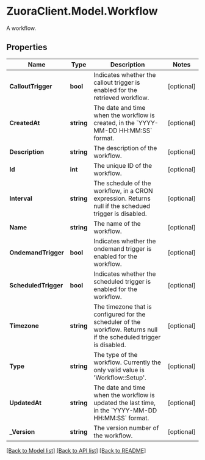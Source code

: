 # ZuoraClient.Model.Workflow
A workflow. 

## Properties

Name | Type | Description | Notes
------------ | ------------- | ------------- | -------------
**CalloutTrigger** | **bool** | Indicates whether the callout trigger is enabled for the retrieved workflow.  | [optional] 
**CreatedAt** | **string** | The date and time when the workflow is created, in the &#x60;YYYY-MM-DD HH:MM:SS&#x60; format.  | [optional] 
**Description** | **string** | The description of the workflow.  | [optional] 
**Id** | **int** | The unique ID of the workflow.  | [optional] 
**Interval** | **string** | The schedule of the workflow, in a CRON expression. Returns null if the schedued trigger is disabled.  | [optional] 
**Name** | **string** | The name of the workflow.  | [optional] 
**OndemandTrigger** | **bool** | Indicates whether the ondemand trigger is enabled for the workflow.  | [optional] 
**ScheduledTrigger** | **bool** | Indicates whether the scheduled trigger is enabled for the workflow.  | [optional] 
**Timezone** | **string** | The timezone that is configured for the scheduler of the workflow. Returns null if the scheduled trigger is disabled.  | [optional] 
**Type** | **string** | The type of the workflow. Currently the only valid value is &#39;Workflow::Setup&#39;.  | [optional] 
**UpdatedAt** | **string** | The date and time when the workflow is updated the last time, in the &#x60;YYYY-MM-DD HH:MM:SS&#x60; format.  | [optional] 
**_Version** | **string** | The version number of the workflow.   | [optional] 

[[Back to Model list]](../README.md#documentation-for-models) [[Back to API list]](../README.md#documentation-for-api-endpoints) [[Back to README]](../README.md)

